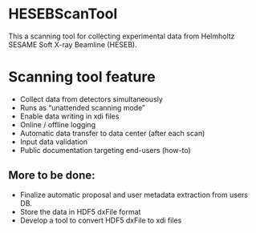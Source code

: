 # HESEBScanTool
This a scanning tool for collecting experimental data from Helmholtz SESAME Soft X-ray Beamline (HESEB). 

# Scanning tool feature
* Collect data from detectors simultaneously
* Runs as “unattended scanning mode”
* Enable data writing in xdi files
* Online / offline logging 
* Automatic data transfer to data center (after each scan)
* Input data validation 
* Public documentation targeting end-users (how-to)
## More to be done: 
* Finalize automatic proposal and user metadata extraction from users DB.
* Store the data in HDF5 dxFile format 
* Develop a tool to convert HDF5 dxFile to xdi files 


